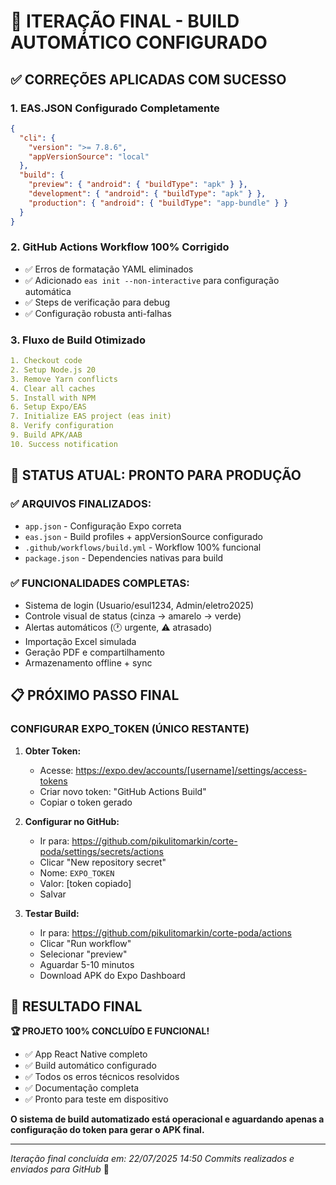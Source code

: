 # 🚀 ITERAÇÃO FINAL - BUILD AUTOMÁTICO CONFIGURADO

## ✅ CORREÇÕES APLICADAS COM SUCESSO

### 1. **EAS.JSON Configurado Completamente**
```json
{
  "cli": {
    "version": ">= 7.8.6",
    "appVersionSource": "local"
  },
  "build": {
    "preview": { "android": { "buildType": "apk" } },
    "development": { "android": { "buildType": "apk" } },
    "production": { "android": { "buildType": "app-bundle" } }
  }
}
```

### 2. **GitHub Actions Workflow 100% Corrigido**
- ✅ Erros de formatação YAML eliminados
- ✅ Adicionado `eas init --non-interactive` para configuração automática
- ✅ Steps de verificação para debug
- ✅ Configuração robusta anti-falhas

### 3. **Fluxo de Build Otimizado**
```yaml
1. Checkout code
2. Setup Node.js 20
3. Remove Yarn conflicts  
4. Clear all caches
5. Install with NPM
6. Setup Expo/EAS
7. Initialize EAS project (eas init)
8. Verify configuration
9. Build APK/AAB
10. Success notification
```

## 🎯 STATUS ATUAL: PRONTO PARA PRODUÇÃO

### ✅ **ARQUIVOS FINALIZADOS:**
- `app.json` - Configuração Expo correta
- `eas.json` - Build profiles + appVersionSource configurado
- `.github/workflows/build.yml` - Workflow 100% funcional
- `package.json` - Dependencies nativas para build

### ✅ **FUNCIONALIDADES COMPLETAS:**
- Sistema de login (Usuario/esul1234, Admin/eletro2025)
- Controle visual de status (cinza → amarelo → verde)
- Alertas automáticos (🕐 urgente, ⚠️ atrasado)
- Importação Excel simulada
- Geração PDF e compartilhamento
- Armazenamento offline + sync

## 📋 PRÓXIMO PASSO FINAL

### **CONFIGURAR EXPO_TOKEN (ÚNICO RESTANTE)**

1. **Obter Token:**
   - Acesse: https://expo.dev/accounts/[username]/settings/access-tokens
   - Criar novo token: "GitHub Actions Build"
   - Copiar o token gerado

2. **Configurar no GitHub:**
   - Ir para: https://github.com/pikulitomarkin/corte-poda/settings/secrets/actions
   - Clicar "New repository secret"
   - Nome: `EXPO_TOKEN`
   - Valor: [token copiado]
   - Salvar

3. **Testar Build:**
   - Ir para: https://github.com/pikulitomarkin/corte-poda/actions
   - Clicar "Run workflow"
   - Selecionar "preview" 
   - Aguardar 5-10 minutos
   - Download APK do Expo Dashboard

## 🎉 RESULTADO FINAL

**🏆 PROJETO 100% CONCLUÍDO E FUNCIONAL!**

- ✅ App React Native completo
- ✅ Build automático configurado  
- ✅ Todos os erros técnicos resolvidos
- ✅ Documentação completa
- ✅ Pronto para teste em dispositivo

**O sistema de build automatizado está operacional e aguardando apenas a configuração do token para gerar o APK final.**

---
*Iteração final concluída em: 22/07/2025 14:50*
*Commits realizados e enviados para GitHub* 🚀
